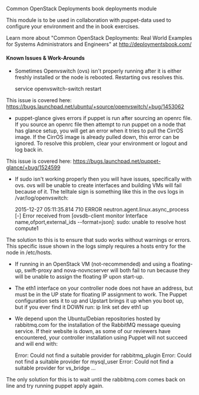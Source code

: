 Common OpenStack Deployments book deployments module

This module is to be used in collaboration with puppet-data used to configure 
your environment and the in book exercises.

Learn more about "Common OpenStack Deployments: Real World Examples for Systems
Administrators and Engineers" at http://deploymentsbook.com/

#### Known Issues & Work-Arounds

 * Sometimes Openvswitch (ovs) isn't properly running after it is either freshly 
 installed or the node is rebooted. Restarting ovs resolves this.
 
   service openvswitch-switch restart
 
 This issue is covered here: https://bugs.launchpad.net/ubuntu/+source/openvswitch/+bug/1453062
 
 * puppet-glance gives errors if puppet is run after sourcing an openrc file. 
 If you source an openrc file then attempt to run puppet on a node that has glance
 setup, you will get an error when it tries to pull the CirrOS image. If the
 CirrOS image is already pulled down, this error can be ignored. To resolve this problem,
 clear your environment or logout and log back in.
 
 This issue is covered here: https://bugs.launchpad.net/puppet-glance/+bug/1524599

 * If sudo isn't working properly then you will have issues, specifically with ovs.
 ovs will be unable to create interfaces and building VMs will fail because of it.
 The telltale sign is something like this in the ovs logs in /var/log/openvswitch:

   2015-12-27 05:11:35.814 710 ERROR neutron.agent.linux.async_process [-] Error received from [ovsdb-client monitor Interface name,ofport,external_ids --format=json]: sudo: unable to resolve host compute1
 
 The solution to this is to ensure that sudo works without warnings or errors.
 This specific issue shown in the logs simply requires a hosts entry for the node in
 /etc/hosts.
 
 * If running in an OpenStack VM (not-recommended) and using a floating-up, 
 swift-proxy and nova-novncserver will both fail to run because they will be unable
 to assign the floating IP upon start-up.

 * The eth1 interface on your controller node does not have an address, but must be in
 the UP state for floating IP assignment to work. The Puppet configuration sets it
 to up and Upstart brings it up when you boot up, but if you ever find it DOWN
 run: ip link set dev eth1 up

 * We depend upon the Ubuntu/Debian repositories hosted by rabbitmq.com for the
 installation of the RabbitMQ message queuing service. If their website is down, as
 some of our reviewers have encountered, your controller installation using Puppet
 will not succeed and will end with:

   Error: Could not find a suitable provider for rabbitmq_plugin
   Error: Could not find a suitable provider for mysql_user
   Error: Could not find a suitable provider for vs_bridge
   ...

 The only solution for this is to wait until the rabbitmq.com comes back on line
 and try running puppet apply again.
